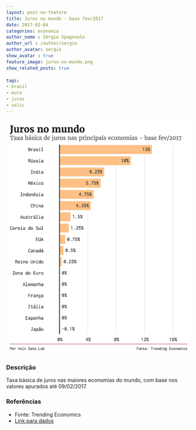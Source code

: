 ```yaml
---
layout: post-no-feature
title: Juros no mundo - base fev/2017
date: 2017-02-04
categories: economia
author_name : Sérgio Spagnuolo
author_url : /author/sergio
author_avatar: sergio
show_avatar : true
feature_image: juros-no-mundo.png
show_related_posts: true

tags:
- brasil
- euro
- juros
- selic
---
```



![Grafico registros gov.br](/graf/juros-no-mundo.png)

### Descrição
Taxa básica de juros nas maiores economias do mundo, com base nos valores apurados até 09/02/2017.

### Referências
* Fonte: Trending Economics
* [Link para dados](http://www.tradingeconomics.com/country-list/interest-rate)
